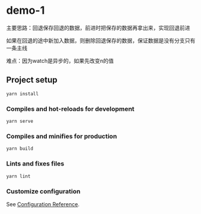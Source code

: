# demo-1

主要思路：回退保存回退的数据，前进时把保存的数据再拿出来，实现回退前进

如果在回退的途中新加入数据，则删除回退保存的数据，保证数据是没有分支只有一条主线

难点：因为watch是异步的，如果先改变n的值


## Project setup
```
yarn install
```

### Compiles and hot-reloads for development
```
yarn serve
```

### Compiles and minifies for production
```
yarn build
```

### Lints and fixes files
```
yarn lint
```

### Customize configuration
See [Configuration Reference](https://cli.vuejs.org/config/).
